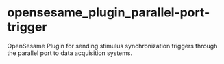opensesame_plugin_parallel-port-trigger
=======================================

OpenSesame Plugin for sending stimulus synchronization triggers through the parallel port to data acquisition systems.
